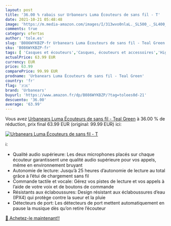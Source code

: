 ```yaml
---
layout: post
title: '36.00 % rabais sur Urbanears Luma Écouteurs de sans fil - T'
date: 2021-10-21 05:48:48
image: 'https://m.media-amazon.com/images/I/313wvo0nlaL._SL500_._SL400_.jpg'
comments: true
category: ofertas
author: 'tole.es'
slug: 'B086WYKBZP-fr Urbanears Luma Écouteurs de sans fil - Teal Green'
sku: 'B086WYKBZP-fr'
tags: [ 'Casques et écouteurs','Casques, écouteurs et accessoires','High-Tech','urbanears', ]
actualPrice: 63.99 EUR
currency: EUR
price: 63.99
comparePrice: 99.99 EUR
prodname: 'Urbanears Luma Écouteurs de sans fil - Teal Green'
country: 'fr'
flag: '🇫🇷'
brand: 'Urbanears'
buyurl: 'https://www.amazon.fr/dp/B086WYKBZP/?tag=tolees0d-21'
descuento: '36.00'
average: '63.99'
---
```


Vous avez [Urbanears Luma Écouteurs de sans fil - Teal Green](https://www.amazon.fr/dp/B086WYKBZP/?tag=tolees0d-21)  à  36.00 % de réduction, prix final  63.99 EUR (original: 99.99 EUR) ici:

[![Urbanears Luma Écouteurs de sans fil - T](https://m.media-amazon.com/images/I/313wvo0nlaL._SL500_._SL400_.jpg)](https://www.amazon.fr/dp/B086WYKBZP/?tag=tolees0d-21)

ℹ️:

- Qualité audio supérieure: Les deux microphones placés sur chaque écouteur garantissent une qualité audio supérieure pour vos appels, même en environnement bruyant
- Autonomie de lecture: Jusqu’à 25 heures d’autonomie de lecture au total grâce à l’étui de chargement sans fil
- Commande tactile et vocale: Gérez vos pistes de lecture et vos appels à l’aide de votre voix et de boutons de commande
- Résistants aux éclaboussures: Design résistant aux éclaboussures d’eau (IPX4) qui protège contre la sueur et la pluie
- Détecteurs de port: Les détecteurs de port mettent automatiquement en pause la musique dès qu’on retire l’écouteur

[🛒 Achetez-le maintenant!!](https://www.amazon.fr/dp/B086WYKBZP/?tag=tolees0d-21)

